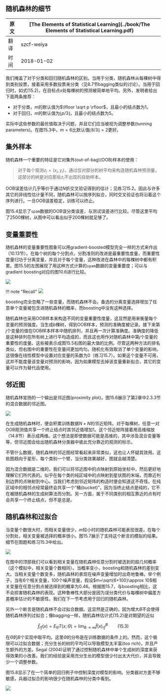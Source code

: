 ## 随机森林的细节

| 原文   | [The Elements of Statistical Learning](../book/The Elements of Statistical Learning.pdf) |
| ---- | ---------------------------------------- |
| 翻译   | szcf-weiya                               |
| 时间   | 2018-01-02                               |

我们掩盖了对于分类和回归随机森林的区别。当用于分类，随机森林从每棵树中得到类别投票，接着采用多数投票来分类（见8.7节bagging类似的讨论）。当用于回归时，如式(15.2)，在目标点$x$处每棵树的预测被简单地平均。另外，发明者给出下面两条推荐：

- 对于分类，$m$的默认值为$\lfloor \sqrt p \rfloor$，且最小的结点数为1。
- 对于回归，$m$的默认值为$\lfloor p/3\rfloor$，且最小的结点数为5。

实际中这些参数的最优值取决于问题，并且它们应当被视为调整参数(tunning parameters)。在图15.3中，$m=6$比默认值$\lfloor 8/3\rfloor =2$更好。

## 集外样本

随机森林一个重要的特征是它对集外(out-of-bag)(OOB)样本的使用：

> 对于每个观测$z_i=(x_i, y_i)$，通过仅对部分的树平均来构造随机森林预测量，这部分的树是对应那些$z_i$不出现的自助样本。

OOB误差估计几乎等价于通过$N$折交叉验证得到的估计；见练习15.2。因此与许多其它的非线性估计量不同，随机森林可以按序列拟合，同时交叉验证也将沿着这个序列进行。一旦OOB误差稳定，训练可以终止。

图15.4显示了`spam`数据的OOB误分类误差，与测试误差进行比较。尽管这里平均了2500棵树，从图中可以看出似乎200棵树就足够了。

## 变量重要性

随机森林的变量重要性图象可以用gradient-boosted模型完全一样的方式来作出（10.13节）。在每个树的每个分割点，分割准则的改进是最重要性度量，而重要性度量归功于分离变量，并且对于每个变量，这种改进在森林中的每棵树中都有积累。图15.5的左图展现了用这种方式计算的`spam`数据的变量重要度；可以与gradient boosting对应的图10.6进行比较。

![](../img/15/fig15.5.png)

!!! note "Recall"
    ![](../img/10/fig10.6.png)

boosting完全忽略了一些变量，而随机森林不会。备选的分离变量选择增加了任意单个变量被包含进随机森林的概率，而boosting中没有这种选择。

随机森林也采用OOB样本来构造不同的变量重要性度量，这显然是用来衡量每个变量的预测强度。当生成$b$棵树，得到OOB样本，预测的准确度被记录。接下来第$j$个变量的值在OOB样本样本中随机排列，并且再一次计算准确度。准确度的降低是这种排列在所有树上进行平均造成的，而且这也用作对随机森林中第$j$个变量的重要性的度量。这些被表示成图15.5右图的最大值的比例。尽管这两种方法的排名类似，但右图中的重要性在变量间更加均匀。随机化有效取消了单个变量的影响，这很像在线性模型中设置对应变量的系数为0（练习15.7）。如果这个变量不可用，这并不能度量该变量对预测的影响，因为如果模型去掉该变量重新拟合，其它的变量可以作为替代品使用。

## 邻近图

随机森林宣扬的一个输出是邻近图(proximity plot)。图15.6展示了第2章中2.3.3节的混合数据的邻近图。

![](../img/15/fig15.6.png)

在生成随机森林时，便会积累训练数据$N\times N$的邻近矩阵。对于每棵树，任意一对OOB观测值共享一个终止结点时其邻近值增加1。这个邻近矩阵接着用高维缩放（14.8节）表示成两维。这个想法是即使数据可能是高维的，其中涉及混合变量等等，但邻近图会给出随机森林分类器中彼此充分靠近的观测的标示。

不管什么数据，随机森林的邻近图经常看起来非常类似，这也让人怀疑其效用。这些图趋向于星形，每个类别一个臂，当分类效果越好，图就会越清楚。

因为混合数据是二维的，我们可以将邻近图中的点映射到原始坐标中，然后更好地理解它们所代表的。似乎在每个类的纯区域中的点映射到星状图的末端，而靠近判别边界的点映射到中心。当我们考虑到邻近矩阵的构造时便会知道这不奇怪。在纯区域中的相邻点经常最终会共享一个“桶(bucket)”，因为当终止结点是纯的，它不在被随机森林的生成树算法而分割。另一方面，属于不同类别的相互靠近的点有时会共享一个终止结点，但不是总是。

## 随机森林和过拟合

当变量个数很大时，而相关变量很少，$m$较小时的随机森林可能表现很差。在每个分割处，相关变量被选择的概率很小。图15.7展示了支持这个断言的模拟的结果。细节在图题和练习15.3中给出。

![](../img/15/fig15.7.png)

在图中的顶部我们可以看到相关变量在随机森林任意分割时被选到的超几何概率（这个模拟中，相关变量个数相同）。当概率变小，boosting和随机森林的差别变大。当相关变量个数变多，随机森林的表现在噪声变量增加时出奇地鲁棒。举个例子，当有6个相关变量，100个噪声变量，假设$m=\sqrt{6+100}\approx 10$相关变量在任意分割点被选择到的概率为0.46。根据图15.7，与boosting相比，这不会损害随机森林的表现。这种鲁棒性大部分是因为误分类代价与每棵树中偏差方差概率估计的不敏感性。我们在下一节考虑用于回归的随机森林。

另外一个断言是随机森林不会过拟合数据。这显然是正确的，因为增大$B$不会使得随机森林序列过拟合；像bagging一样，随机森林估计式(15.2)是对期望的近似

$$
\hat f_{rf}(x) = E_\Theta T(x;\Theta)=\lim_{B\rightarrow \infty}\hat f(x)_{rf}^B\qquad (15.3)
$$

在$\Theta$的$B$个实现中取平均。这里$\Theta$的分布是在训练数据的条件上的。然而，这个极限可以过拟合数据；充分生长的树的平均可以导致模型太丰富(too rich)，并且产生额外的方差。Segal (2004)证明了通过控制随机森林中单个生成树的深度来获得效果的小改善。我们的经验是采用充分生长的模型很少付出太大代价，并且导致少一个调整参数。

图15.8显示了在一个简单的回归例子中控制深度对模型的影响。分类器对方差不够敏感，兵器过拟合的影响很少在随机森林的分类中看到。

![](../img/15/fig15.8.png)
